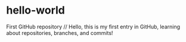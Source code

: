 # hello-world
First GitHub repository
// Hello, this is my first entry in GitHub, learning about repositories, branches, and commits!
